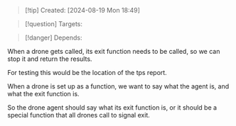 
>[!tip] Created: [2024-08-19 Mon 18:49]

>[!question] Targets: 

>[!danger] Depends: 

When a drone gets called, its exit function needs to be called, so we can stop it and return the results.

For testing this would be the location of the tps report.

When a drone is set up as a function, we want to say what the agent is, and what the exit function is.

So the drone agent should say what its exit function is, or it should be a special function that all drones call to signal exit.

